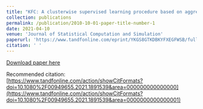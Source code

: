 ```yaml
---
title: "KFC: A clusterwise supervised learning procedure based on aggregation of distances"
collection: publications
permalink: /publication/2010-10-01-paper-title-number-1
date: 2021-04-10
venue: 'Journal of Statistical Computation and Simulation'
paperurl: 'https://www.tandfonline.com/eprint/YKGS8GTKDBKYFXEGFWSB/full?target=10.1080/00949655.2021.1891539'
citation: ' '
---
```


[Download paper here](https://www.tandfonline.com/eprint/YKGS8GTKDBKYFXEGFWSB/full?target=10.1080/00949655.2021.1891539)

Recommended citation: [https://www.tandfonline.com/action/showCitFormats?doi=10.1080%2F00949655.2021.1891539&area=000000000000000](https://www.tandfonline.com/action/showCitFormats?doi=10.1080%2F00949655.2021.1891539&area=0000000000000001)
